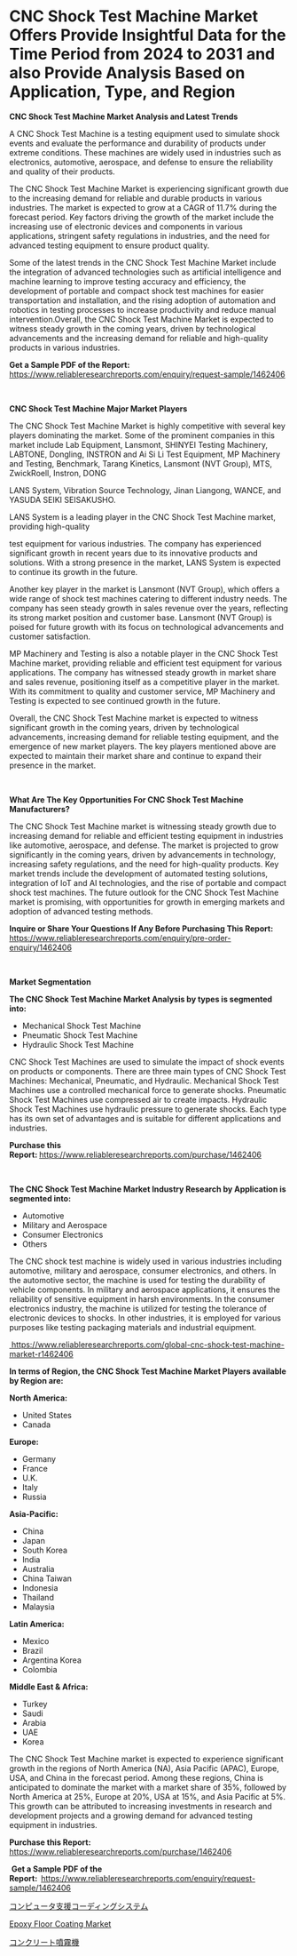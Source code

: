 <p><h1>CNC Shock Test Machine Market Offers Provide Insightful Data for the Time Period from 2024 to 2031 and also Provide Analysis Based on Application, Type, and Region</h1></p><p><strong>CNC Shock Test Machine Market Analysis and Latest Trends</strong></p>
<p><p>A CNC Shock Test Machine is a testing equipment used to simulate shock events and evaluate the performance and durability of products under extreme conditions. These machines are widely used in industries such as electronics, automotive, aerospace, and defense to ensure the reliability and quality of their products.</p><p>The CNC Shock Test Machine Market is experiencing significant growth due to the increasing demand for reliable and durable products in various industries. The market is expected to grow at a CAGR of 11.7% during the forecast period. Key factors driving the growth of the market include the increasing use of electronic devices and components in various applications, stringent safety regulations in industries, and the need for advanced testing equipment to ensure product quality.</p><p>Some of the latest trends in the CNC Shock Test Machine Market include the integration of advanced technologies such as artificial intelligence and machine learning to improve testing accuracy and efficiency, the development of portable and compact shock test machines for easier transportation and installation, and the rising adoption of automation and robotics in testing processes to increase productivity and reduce manual intervention.Overall, the CNC Shock Test Machine Market is expected to witness steady growth in the coming years, driven by technological advancements and the increasing demand for reliable and high-quality products in various industries.</p></p>
<p><strong>Get a Sample PDF of the Report:&nbsp;</strong> <a href="https://www.reliableresearchreports.com/enquiry/request-sample/1462406">https://www.reliableresearchreports.com/enquiry/request-sample/1462406</a></p>
<p>&nbsp;</p>
<p><strong>CNC Shock Test Machine Major Market Players</strong></p>
<p><p>The CNC Shock Test Machine Market is highly competitive with several key players dominating the market. Some of the prominent companies in this market include Lab Equipment, Lansmont, SHINYEI Testing Machinery, LABTONE, Dongling, INSTRON and Ai Si Li Test Equipment, MP Machinery and Testing, Benchmark, Tarang Kinetics, Lansmont (NVT Group), MTS, ZwickRoell, Instron, DONG</p><p>LANS System, Vibration Source Technology, Jinan Liangong, WANCE, and YASUDA SEIKI SEISAKUSHO.</p><p>LANS System is a leading player in the CNC Shock Test Machine market, providing high-quality</p><p>test equipment for various industries. The company has experienced significant growth in recent years due to its innovative products and solutions. With a strong presence in the market, LANS System is expected to continue its growth in the future.</p><p>Another key player in the market is Lansmont (NVT Group), which offers a wide range of shock test machines catering to different industry needs. The company has seen steady growth in sales revenue over the years, reflecting its strong market position and customer base. Lansmont (NVT Group) is poised for future growth with its focus on technological advancements and customer satisfaction.</p><p>MP Machinery and Testing is also a notable player in the CNC Shock Test Machine market, providing reliable and efficient test equipment for various applications. The company has witnessed steady growth in market share and sales revenue, positioning itself as a competitive player in the market. With its commitment to quality and customer service, MP Machinery and Testing is expected to see continued growth in the future.</p><p>Overall, the CNC Shock Test Machine market is expected to witness significant growth in the coming years, driven by technological advancements, increasing demand for reliable testing equipment, and the emergence of new market players. The key players mentioned above are expected to maintain their market share and continue to expand their presence in the market.</p></p>
<p>&nbsp;</p>
<p><strong>What Are The Key Opportunities For CNC Shock Test Machine Manufacturers?</strong></p>
<p><p>The CNC Shock Test Machine market is witnessing steady growth due to increasing demand for reliable and efficient testing equipment in industries like automotive, aerospace, and defense. The market is projected to grow significantly in the coming years, driven by advancements in technology, increasing safety regulations, and the need for high-quality products. Key market trends include the development of automated testing solutions, integration of IoT and AI technologies, and the rise of portable and compact shock test machines. The future outlook for the CNC Shock Test Machine market is promising, with opportunities for growth in emerging markets and adoption of advanced testing methods.</p></p>
<p><strong>Inquire or Share Your Questions If Any Before Purchasing This Report:</strong> <a href="https://www.reliableresearchreports.com/enquiry/pre-order-enquiry/1462406">https://www.reliableresearchreports.com/enquiry/pre-order-enquiry/1462406</a></p>
<p>&nbsp;</p>
<p><strong>Market Segmentation</strong></p>
<p><strong>The CNC Shock Test Machine Market Analysis by types is segmented into:</strong></p>
<p><ul><li>Mechanical Shock Test Machine</li><li>Pneumatic Shock Test Machine</li><li>Hydraulic Shock Test Machine</li></ul></p>
<p><p>CNC Shock Test Machines are used to simulate the impact of shock events on products or components. There are three main types of CNC Shock Test Machines: Mechanical, Pneumatic, and Hydraulic. Mechanical Shock Test Machines use a controlled mechanical force to generate shocks. Pneumatic Shock Test Machines use compressed air to create impacts. Hydraulic Shock Test Machines use hydraulic pressure to generate shocks. Each type has its own set of advantages and is suitable for different applications and industries.</p></p>
<p><strong>Purchase this Report:&nbsp;</strong><a href="https://www.reliableresearchreports.com/purchase/1462406">https://www.reliableresearchreports.com/purchase/1462406</a></p>
<p>&nbsp;</p>
<p><strong>The CNC Shock Test Machine Market Industry Research by Application is segmented into:</strong></p>
<p><ul><li>Automotive</li><li>Military and Aerospace</li><li>Consumer Electronics</li><li>Others</li></ul></p>
<p><p>The CNC shock test machine is widely used in various industries including automotive, military and aerospace, consumer electronics, and others. In the automotive sector, the machine is used for testing the durability of vehicle components. In military and aerospace applications, it ensures the reliability of sensitive equipment in harsh environments. In the consumer electronics industry, the machine is utilized for testing the tolerance of electronic devices to shocks. In other industries, it is employed for various purposes like testing packaging materials and industrial equipment.</p></p>
<p><a href="https://www.reliableresearchreports.com/global-cnc-shock-test-machine-market-r1462406">&nbsp;https://www.reliableresearchreports.com/global-cnc-shock-test-machine-market-r1462406</a></p>
<p><strong>In terms of Region, the CNC Shock Test Machine Market Players available by Region are:</strong></p>
<p>
    <p> <strong> North America: </strong>
        <ul>
            <li>United States</li>
            <li>Canada</li>
        </ul>
        </p> 
    <p> <strong> Europe: </strong>
        <ul>
            <li>Germany</li>
            <li>France</li>
            <li>U.K.</li>
            <li>Italy</li>
            <li>Russia</li>
        </ul>
        </p> 
    <p> <strong> Asia-Pacific: </strong>
        <ul>
            <li>China</li>
            <li>Japan</li>
            <li>South Korea</li>
            <li>India</li>
            <li>Australia</li>
            <li>China Taiwan</li>
            <li>Indonesia</li>
            <li>Thailand</li>
            <li>Malaysia</li>
        </ul>
        </p> 
    <p> <strong> Latin America: </strong>
        <ul>
            <li>Mexico</li>
            <li>Brazil</li>
            <li>Argentina Korea</li>
            <li>Colombia</li>
        </ul>
        </p> 
    <p> <strong> Middle East & Africa: </strong>
        <ul>
            <li>Turkey</li>
            <li>Saudi</li>
            <li>Arabia</li>
            <li>UAE</li>
            <li>Korea</li>
        </ul>
    </p>
    </p>
<p><p>The CNC Shock Test Machine market is expected to experience significant growth in the regions of North America (NA), Asia Pacific (APAC), Europe, USA, and China in the forecast period. Among these regions, China is anticipated to dominate the market with a market share of 35%, followed by North America at 25%, Europe at 20%, USA at 15%, and Asia Pacific at 5%. This growth can be attributed to increasing investments in research and development projects and a growing demand for advanced testing equipment in industries.</p></p>
<p><strong>Purchase this Report: </strong><a href="https://www.reliableresearchreports.com/purchase/1462406">https://www.reliableresearchreports.com/purchase/1462406</a></p>
<p>&nbsp;<strong>Get a Sample PDF of the Report:&nbsp;&nbsp;</strong><a href="https://www.reliableresearchreports.com/enquiry/request-sample/1462406">https://www.reliableresearchreports.com/enquiry/request-sample/1462406</a></p>
<p><strong></strong></p>
<p><p><a href="https://github.com/hwbcz413288296/Market-Research-Report-List-1/blob/main/625878341119.md">コンピュータ支援コーディングシステム</a></p><p><a href="https://issuu.com/reportprime-2/docs/epoxy-floor-coating-market-size-2030.pptx">Epoxy Floor Coating Market</a></p><p><a href="https://github.com/JacksonWiza1924/Market-Research-Report-List-1/blob/main/966928541120.md">コンクリート噴霧機</a></p></p>
